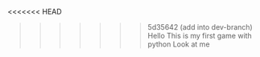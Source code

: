 <<<<<<< HEAD
>>>>>>> 5d35642 (add into dev-branch)
Hello This is my first game with python
Look at me 
